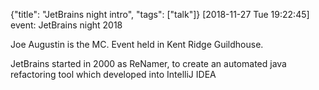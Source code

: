 {"title": "JetBrains night intro", "tags": ["talk"]}
[2018-11-27 Tue 19:22:45]
event: JetBrains night 2018

Joe Augustin is the MC. Event held in Kent Ridge Guildhouse.

JetBrains started in 2000 as ReNamer, to create an automated java refactoring tool
which developed into IntelliJ IDEA

